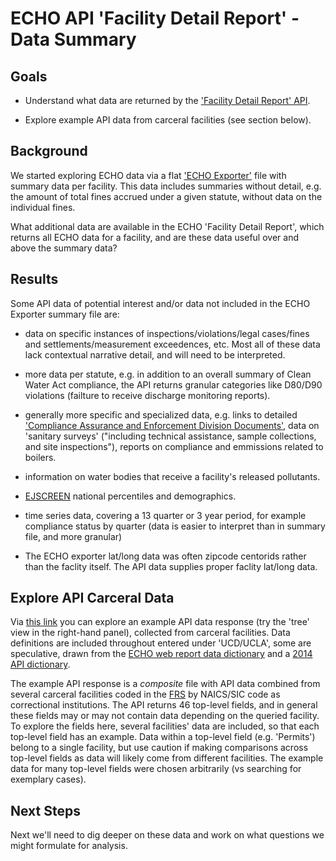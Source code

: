# ECHO API 'Facility Detail Report' - Data Summary
## Goals
- Understand what data are returned by the ['Facility Detail Report' API](https://echo.epa.gov/tools/web-services/detailed-facility-report).

- Explore example API data from carceral facilities (see section below).

## Background
We started exploring ECHO data via a flat ['ECHO Exporter'](https://echo.epa.gov/tools/data-downloads#exporter) file with summary data per facility. This data includes summaries without detail, e.g. the amount of total fines accrued under a given statute, without data on the individual fines.

What additional data are available in the ECHO 'Facility Detail Report', which returns all ECHO data for a facility, and are these data useful over and above the summary data?

## Results
Some API data of potential interest and/or data not included in the ECHO Exporter summary file are:

- data on specific instances of inspections/violations/legal cases/fines and settlements/measurement exceedences, etc. Most all of these data lack contextual narrative detail, and will need to be interpreted. 

- more data per statute, e.g. in addition to an overall summary of Clean Water Act compliance, the API returns granular categories like D80/D90 violations (failture to receive discharge monitoring reports).
- generally more specific and specialized data, e.g. links to detailed ['Compliance Assurance and Enforcement Division Documents'](https://ofmpub.epa.gov/apex/tocar/tocar/resp/attach/4674), data on 'sanitary surveys' ("including technical assistance, sample collections, and site inspections"), reports on compliance and emmissions related to boilers.
- information on water bodies that receive a facility's released pollutants.
- [EJSCREEN](https://github.com/Carceral-Ecologies/Carceral-EJSCREEN-data) national percentiles and demographics.
- time series data, covering a 13 quarter or 3 year period, for example compliance status by quarter (data is easier to interpret than in summary file, and more granular)
- The ECHO exporter lat/long data was often zipcode centorids rather than the faclity itself. The API data supplies proper faclity lat/long data. 

## Explore API Carceral Data
Via [this link](https://jsonformatter.org/json-pretty-print?url=https://raw.githubusercontent.com/Carceral-Ecologies/Carceral-ECHO-data/master/ECHO-API/ECHO-API-JSON-composite-results-annotated-w-rough-data-dictionary.txt) you can explore an example API data response (try the 'tree' view in the right-hand panel), collected from carceral facilities. Data definitions are included throughout entered under 'UCD/UCLA', some are speculative, drawn from the [ECHO web report data dictionary](https://echo.epa.gov/help/reports/dfr-data-dictionary) and a [2014 API dictionary](https://echo.epa.gov/system/files/ECHO-DFR_Rest_Services.pdf).

The example API response is a *composite* file with API data combined from several carceral facilities coded in the [FRS](https://www.epa.gov/frs) by NAICS/SIC code as correctional institutions. The API returns 46 top-level fields, and in general these fields may or may not contain data depending on the queried facility. To explore the fields here, several facilities' data are included, so that each top-level field has an example. Data within a top-level field (e.g. 'Permits') belong to a single facility, but use caution if making comparisons across top-level fields as data will likely come from different facilities. The example data for many top-level fields were chosen arbitrarily (vs searching for exemplary cases).

## Next Steps
Next we'll need to dig deeper on these data and work on what questions we might formulate for analysis.
